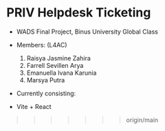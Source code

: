 # PRIV Helpdesk Ticketing
- WADS Final Project, Binus University Global Class
- Members: (L4AC)
  1)  Raisya Jasmine Zahira
  2)  Farrell Sevillen Arya
  3)  Emanuella Ivana Karunia
  4)  Marsya Putra
 
- Currently consisting:
- Vite + React
  

>>>>>>> origin/main

